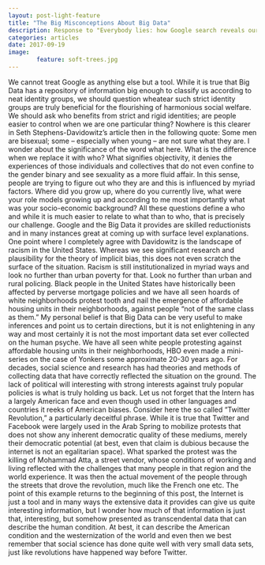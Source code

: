 ```yaml
---
layout: post-light-feature
title: "The Big Misconceptions About Big Data"
description: Response to "Everybody lies: how Google search reveals our darkest secrets"
categories: articles
date: 2017-09-19
image: 
        feature: soft-trees.jpg
---
```


We cannot treat Google as anything else but a tool. While it is true that Big Data has a repository of information big enough to classify us according to neat identity groups, we should question wheatear such strict identity groups are truly beneficial for the flourishing of harmonious social welfare. We should ask who benefits from strict and rigid identities; are people easier to control when we are one particular thing? Nowhere is this clearer in Seth Stephens-Davidowitz’s article then in the following quote: Some men are bisexual; some – especially when young – are not sure what they are. I wonder about the significance of the word what here. What is the difference when we replace it with who? What signifies objectivity, it denies the experiences of those individuals and collectives that do not even confine to the gender binary and see sexuality as a more fluid affair. In this sense, people are trying to figure out who they are and this is influenced by myriad factors. Where did you grow up, where do you currently live, what were your role models growing up and according to me most importantly what was your socio-economic background? All these questions define a who and while it is much easier to relate to what than to who, that is precisely our challenge. Google and the Big Data it provides are skilled reductionists and in many instances great at coming up with surface level explanations. One point where I completely agree with Davidowitz is the landscape of racism in the United States. Whereas we see significant research and plausibility for the theory of implicit bias, this does not even scratch the surface of the situation. Racism is still institutionalized in myriad ways and look no further than urban poverty for that. Look no further than urban and rural policing. Black people in the United States have historically been affected by perverse mortgage policies and we have all seen hoards of white neighborhoods protest tooth and nail the emergence of affordable housing units in their neighborhoods, against people “not of the same class as them.” My personal belief is that Big Data can be very useful to make inferences and point us to certain directions, but it is not enlightening in any way and most certainly it is not the most important data set ever collected on the human psyche. We have all seen white people protesting against affordable housing units in their neighborhoods, HBO even made a mini-series on the case of Yonkers some approximate 20-30 years ago. For decades, social science and research has had theories and methods of collecting data that have correctly reflected the situation on the ground. The lack of political will interesting with strong interests against truly popular policies is what is truly holding us back. Let us not forget that the Intern has a largely American face and even though used in other languages and countries it reeks of American biases. Consider here the so called “Twitter Revolution,” a particularly deceitful phrase. While it is true that Twitter and Facebook were largely used in the Arab Spring to mobilize protests that does not show any inherent democratic quality of these mediums, merely their democratic potential (at best, even that claim is dubious because the internet is not an egalitarian space). What sparked the protest was the killing of Mohammad Atta, a street vendor, whose conditions of working and living reflected with the challenges that many people in that region and the world experience. It was then the actual movement of the people through the streets that drove the revolution, much like the French one etc. The point of this example returns to the beginning of this post, the Internet is just a tool and in many ways the extensive data it provides can give us quite interesting information, but I wonder how much of that information is just that, interesting, but somehow presented as transcendental data that can describe the human condition. At best, it can describe the American condition and the westernization of the world and even then we best remember that social science has done quite well with very small data sets, just like revolutions have happened way before Twitter.
